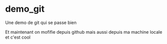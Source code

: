 # demo_git

Une demo de git qui se passe bien

Et maintenant on mofifie depuis github
mais aussi depuis ma machine locale et c'est cool
